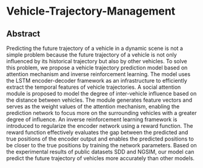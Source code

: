 # Vehicle-Trajectory-Management


## Abstract
Predicting the future trajectory of a vehicle in a dynamic scene is not a simple problem because the future trajectory of a vehicle is not only influenced by its historical trajectory but also by other vehicles. To solve this problem, we propose a vehicle trajectory prediction model based on attention mechanism and inverse reinforcement learning. The model uses the LSTM encoder-decoder framework as an infrastructure to efficiently extract the temporal features of vehicle trajectories. A social attention module is proposed to model the degree of inter-vehicle influence based on the distance between vehicles. The module generates feature vectors and serves as the weight values of the attention mechanism, enabling the prediction network to focus more on the surrounding vehicles with a greater degree of influence. An inverse reinforcement learning framework is introduced to regularize the encoder network using a reward function. The reward function effectively evaluates the gap between the predicted and true positions of the encoder output and enables the predicted positions to be closer to the true positions by training the network parameters. Based on the experimental results of public datasets SDD and NGSIM, our model can predict the future trajectory of vehicles more accurately than other models.
